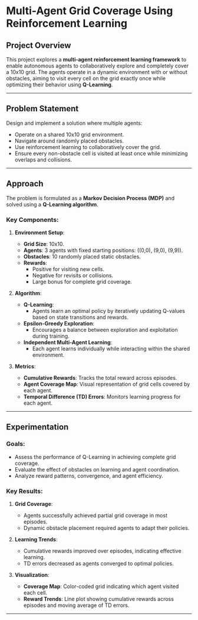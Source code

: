 # Multi-Agent Grid Coverage Using Reinforcement Learning

## Project Overview
This project explores a **multi-agent reinforcement learning framework** to enable autonomous agents to collaboratively explore and completely cover a 10x10 grid. The agents operate in a dynamic environment with or without obstacles, aiming to visit every cell on the grid exactly once while optimizing their behavior using **Q-Learning**.

---

## Problem Statement
Design and implement a solution where multiple agents:
- Operate on a shared 10x10 grid environment.
- Navigate around randomly placed obstacles.
- Use reinforcement learning to collaboratively cover the grid.
- Ensure every non-obstacle cell is visited at least once while minimizing overlaps and collisions.

---

## Approach
The problem is formulated as a **Markov Decision Process (MDP)** and solved using a **Q-Learning algorithm**. 

### Key Components:
1. **Environment Setup**:
   - **Grid Size**: 10x10.
   - **Agents**: 3 agents with fixed starting positions: \((0,0), (9,0), (9,9)\).
   - **Obstacles**: 10 randomly placed static obstacles.
   - **Rewards**:
     - Positive for visiting new cells.
     - Negative for revisits or collisions.
     - Large bonus for complete grid coverage.

2. **Algorithm**:
   - **Q-Learning**:
     - Agents learn an optimal policy by iteratively updating Q-values based on state transitions and rewards.
   - **Epsilon-Greedy Exploration**:
     - Encourages a balance between exploration and exploitation during training.
   - **Independent Multi-Agent Learning**:
     - Each agent learns individually while interacting within the shared environment.

3. **Metrics**:
   - **Cumulative Rewards**: Tracks the total reward across episodes.
   - **Agent Coverage Map**: Visual representation of grid cells covered by each agent.
   - **Temporal Difference (TD) Errors**: Monitors learning progress for each agent.

---

## Experimentation
### Goals:
- Assess the performance of Q-Learning in achieving complete grid coverage.
- Evaluate the effect of obstacles on learning and agent coordination.
- Analyze reward patterns, convergence, and agent efficiency.

### Key Results:
1. **Grid Coverage**:
   - Agents successfully achieved partial grid coverage in most episodes.
   - Dynamic obstacle placement required agents to adapt their policies.

2. **Learning Trends**:
   - Cumulative rewards improved over episodes, indicating effective learning.
   - TD errors decreased as agents converged to optimal policies.

3. **Visualization**:
   - **Coverage Map**: Color-coded grid indicating which agent visited each cell.
   - **Reward Trends**: Line plot showing cumulative rewards across episodes and moving average of TD errors.
     

---

